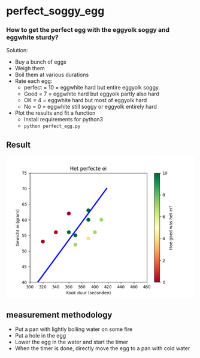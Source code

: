 # perfect_soggy_egg
### **How to get the perfect egg with the eggyolk soggy and eggwhite sturdy?**

Solution:
- Buy a bunch of eggs
- Weigh them 
- Boil them at various durations 
- Rate each egg:
   - perfect = 10 = eggwhite hard but entire eggyolk soggy. 
   - Good = 7 = eggwhite hard but eggyolk partly also hard 
   - OK = 4 = eggwhite hard but most of eggyolk hard 
   - No = 0 = eggwhite still soggy or eggyolk entirely hard
- Plot the results and fit a function 
    - Install requirements for python3
    - `python perfect_egg.py`


## Result 
![Perfect egg](results.png "Perfect egg")


## measurement methodology
- Put a pan with lightly boiling water on some fire 
- Put a hole in the egg 
- Lower the egg in the water and start the timer
- When the timer is done, directly move the egg to a pan with cold water 

